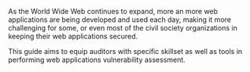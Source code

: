 As the World Wide Web continues to expand, more an more web applications are being developed and used each day, making it more challenging for some, or even most of the civil society organizations in keeping their web applications secured.

This guide aims to equip auditors with specific skillset as well as tools in performing web applications vulnerability assessment.
